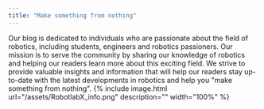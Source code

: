 ```yaml
---
title: "Make something from nothing"
---
```

Our blog is dedicated to individuals who are passionate about the field of robotics, including students, engineers and robotics passioners. Our mission is to serve the community by sharing our knowledge of robotics and helping our readers learn more about this exciting field. We strive to provide valuable insights and information that will help our readers stay up-to-date with the latest developments in robotics and help you "make something from nothing".
{% include image.html url="/assets/RobotlabX_info.png" description="" width="100%" %}

<div style="text-align:center">
<a href="https://www.facebook.com/RobotLabX/" class="fa-brands fa-facebook-f fa-beat fa-xl" style="color: #204a87;"></a> &nbsp;&nbsp;&nbsp;
<a href="https://www.youtube.com/@RobotLabX" class="fa-brands fa-youtube fa-beat fa-xl" style="color: #cc0000;"></a> &nbsp;&nbsp;&nbsp;
<a href="https://www.tiktok.com/@robotlabx.com" class="fa-brands fa-tiktok fa-beat fa-xl" style="color: #2e3436;"></a>
</div>